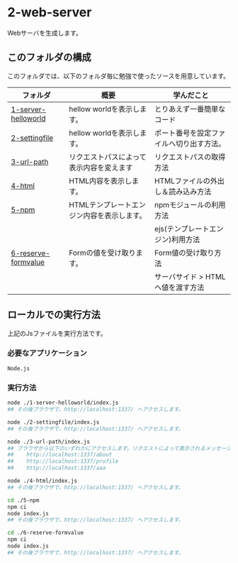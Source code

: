 # 2-web-server
Webサーバを生成します。  

## このフォルダの構成  
このフォルダでは、以下のフォルダ毎に勉強で使ったソースを用意しています。  

| フォルダ                                                  | 概要                      | 学んだこと                 |
| ----------------------------------------------------- | ----------------------- | --------------------- |
| [1-server-helloworld](./1-server-helloworld)          | hellow worldを表示します。     | とりあえず一番簡単なコード         |
| [2-settingfile](./2-settingfile)                      | hellow worldを表示します。     | ポート番号を設定ファイルへ切り出す方法。  |
| [3-url-path](./3-url-path/index.js)                   | リクエストパスによって表示内容を変えます    | リクエストパスの取得方法          |
| [4-html](./4-html/index.js)                           | HTML内容を表示します。           | HTMLファイルの外出し＆読み込み方法   |
| [5-npm](./5-npm/index.js)                             | HTMLテンプレートエンジン内容を表示します。 | npmモジュールの利用方法         |
|                                                       |                         | ejs(テンプレートエンジン)利用方法   |
| [6-reserve-formvalue](./6-reserve-formvalue/index.js) | Formの値を受け取ります。          | Form値の受け取り方法          |
|                                                       |                         | サーバサイド > HTML へ値を渡す方法 |

## ローカルでの実行方法
上記のJsファイルを実行方法です。  

### 必要なアプリケーション
```Node.js```  

### 実行方法
```sh 
node ./1-server-helloworld/index.js
## その後ブラウザで、http://localhost:1337/ へアクセスします。

node ./2-settingfile/index.js
## その後ブラウザで、http://localhost:1337/ へアクセスします。

node ./3-url-path/index.js
## ブラウザから以下のいずれかにアクセスします。リクエストによって表示されるメッセージが変わります。
##    http://localhost:1337/about
##    http://localhost:1337/profile
##    http://localhost:1337/aaa

node ./4-html/index.js 
## その後ブラウザで、http://localhost:1337/ へアクセスします。

cd ./5-npm
npm ci
node index.js 
## その後ブラウザで、http://localhost:1337/ へアクセスします。

cd ./6-reserve-formvalue
npm ci
node index.js 
## その後ブラウザで、http://localhost:1337/ へアクセスします。

```
